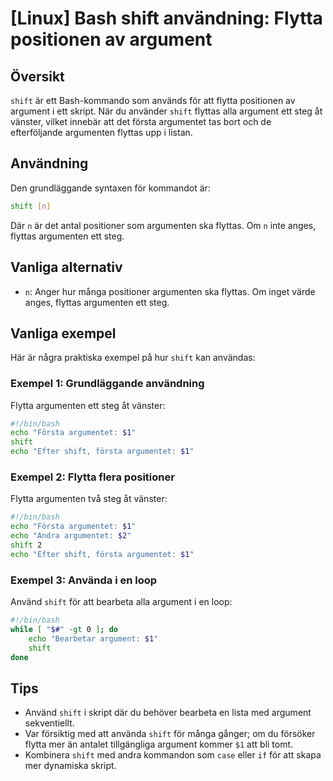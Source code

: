 # [Linux] Bash shift användning: Flytta positionen av argument

## Översikt
`shift` är ett Bash-kommando som används för att flytta positionen av argument i ett skript. När du använder `shift` flyttas alla argument ett steg åt vänster, vilket innebär att det första argumentet tas bort och de efterföljande argumenten flyttas upp i listan.

## Användning
Den grundläggande syntaxen för kommandot är:

```bash
shift [n]
```

Där `n` är det antal positioner som argumenten ska flyttas. Om `n` inte anges, flyttas argumenten ett steg.

## Vanliga alternativ
- `n`: Anger hur många positioner argumenten ska flyttas. Om inget värde anges, flyttas argumenten ett steg.

## Vanliga exempel
Här är några praktiska exempel på hur `shift` kan användas:

### Exempel 1: Grundläggande användning
Flytta argumenten ett steg åt vänster:

```bash
#!/bin/bash
echo "Första argumentet: $1"
shift
echo "Efter shift, första argumentet: $1"
```

### Exempel 2: Flytta flera positioner
Flytta argumenten två steg åt vänster:

```bash
#!/bin/bash
echo "Första argumentet: $1"
echo "Andra argumentet: $2"
shift 2
echo "Efter shift, första argumentet: $1"
```

### Exempel 3: Använda i en loop
Använd `shift` för att bearbeta alla argument i en loop:

```bash
#!/bin/bash
while [ "$#" -gt 0 ]; do
    echo "Bearbetar argument: $1"
    shift
done
```

## Tips
- Använd `shift` i skript där du behöver bearbeta en lista med argument sekventiellt.
- Var försiktig med att använda `shift` för många gånger; om du försöker flytta mer än antalet tillgängliga argument kommer `$1` att bli tomt.
- Kombinera `shift` med andra kommandon som `case` eller `if` för att skapa mer dynamiska skript.